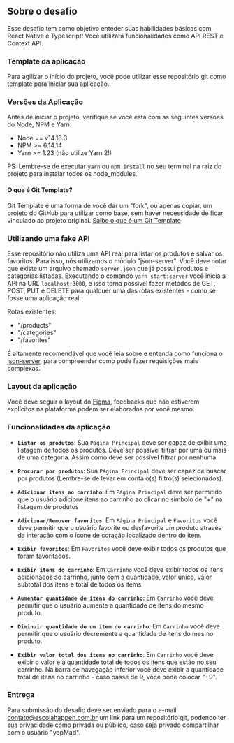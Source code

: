 ## Sobre o desafio

Esse desafio tem como objetivo enteder suas habilidades básicas com React Native e Typescript! Você utilizará funcionalidades como API REST e Context API.

### Template da aplicação
Para agilizar o início do projeto, você pode utilizar esse repositório git como template para iniciar sua aplicação.

### Versões da Aplicação

Antes de iniciar o projeto, verifique se você está com as seguintes versões do Node, NPM e Yarn:

- Node == v14.18.3
- NPM >= 6.14.14
- Yarn >= 1.23 (não utilize Yarn 2!)

PS: Lembre-se de executar `yarn` ou `npm install` no seu terminal na raiz do projeto para instalar todos os node_modules.

#### O que é Git Template?
Git Template é uma forma de você dar um "fork", ou apenas copiar, um projeto do GitHub para utilizar como base, sem haver necessidade de ficar vinculado ao projeto original. [Saibe o que é um Git Template](https://youtu.be/aYYNXK9tt8Y)

### Utilizando uma fake API

Esse repositório não utiliza uma API real para listar os produtos e salvar os favoritos. Para isso, nós utilizamos o módulo "json-server". Você deve notar que existe um arquivo chamado `server.json` que já possui produtos e categorias listadas. Executando o comando `yarn start:server` você inicia a API na URL `localhost:3000`, e isso torna possível fazer métodos de GET, POST, PUT e DELETE para qualquer uma das rotas existentes - como se fosse uma aplicação real.

Rotas existentes:

- "/products"
- "/categories"
- "/favorites"

É altamente recomendável que você leia sobre e entenda como funciona o [json-server](https://github.com/typicode/json-server), para compreender como pode fazer requisições mais complexas.

### Layout da aplicação

Você deve seguir o layout do [Figma](https://www.figma.com/file/9bbq084YJeAYIAv56BtwYf/QuarkShop?node-id=0%3A1), feedbacks que não estiverem explícitos na plataforma podem ser elaborados por você mesmo.

### Funcionalidades da aplicação

- **`Listar os produtos`**: Sua `Página Principal` deve ser capaz de exibir uma listagem de todos os produtos. Deve ser possível filtrar por uma ou mais de uma categoria. Assim como deve ser possível filtrar por nenhuma.

- **`Procurar por produtos`**: Sua `Página Principal` deve ser capaz de buscar por produtos (Lembre-se de levar em conta o(s) filtro(s) selecionados).

- **`Adicionar itens ao carrinho`**: Em `Página Principal` deve ser permitido que o usuário adicione itens ao carrinho ao clicar no símbolo de "+" na listagem de produtos

- **`Adicionar/Remover favoritos`**: Em `Página Principal` e `Favoritos` você deve permitir que o usuário favorite ou desfavorite um produto através da interação com o ícone de coração localizado dentro do item.

- **`Exibir favoritos`**: Em `Favoritos` você deve exibir todos os produtos que foram favoritados.

- **`Exibir itens do carrinho`**: Em `Carrinho` você deve exibir todos os itens adicionados ao carrinho, junto com a quantidade, valor único, valor subtotal dos itens e total de todos os items.

- **`Aumentar quantidade de itens do carrinho`**: Em `Carrinho` você deve permitir que o usuário aumente a quantidade de itens do mesmo produto.

- **`Diminuir quantidade de um item do carrinho`**: Em `Carrinho` você deve permitir que o usuário decremente a quantidade de itens do mesmo produto.

- **`Exibir valor total dos itens no carrinho`**: Em `Carrinho` você deve exibir o valor e a quantidade total de todos os itens que estão no seu carrinho. Na barra de navegação inferior você deve exibir a quantidade total de itens no carrinho - caso passe de 9, você pode colocar "+9".

### Entrega

Para submissão do desafio deve ser enviado para o e-mail contato@escolahappen.com.br um link para um repositório git, podendo ter sua privacidade como privada ou público, caso seja privado compartilhar com o usuário "yepMad".
